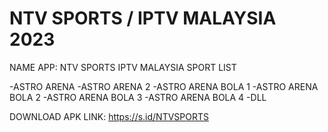 # NTV SPORTS / IPTV MALAYSIA 2023 

NAME APP: NTV SPORTS
IPTV MALAYSIA SPORT LIST

-ASTRO ARENA
-ASTRO ARENA 2
-ASTRO ARENA BOLA 1
-ASTRO ARENA BOLA 2
-ASTRO ARENA BOLA 3
-ASTRO ARENA BOLA 4
-DLL

DOWNLOAD APK LINK: https://s.id/NTVSPORTS
